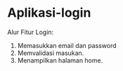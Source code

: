 # Aplikasi-login
Alur Fitur Login:
1. Memasukkan email dan password
2. Memvalidasi masukan.
3. Menampilkan halaman home.
